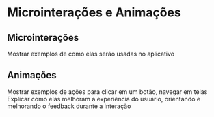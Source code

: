 # Microinterações e Animações
## Microinterações
Mostrar exemplos de como elas serão usadas no aplicativo
## Animações
Mostrar exemplos de ações para clicar em um botão, navegar em telas
Explicar como elas melhoram a experiência do usuário, orientando e melhorando o feedback durante a interação
